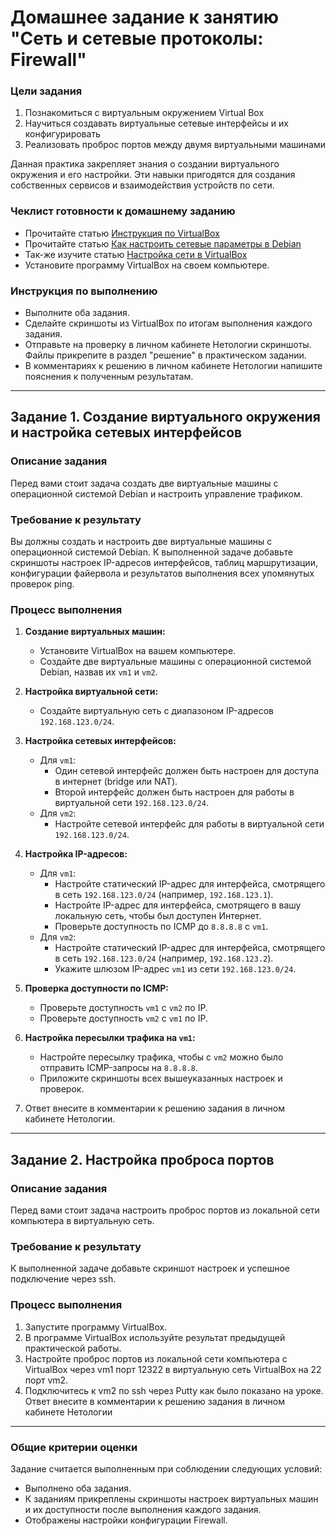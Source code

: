 # Домашнее задание к занятию "Сеть и сетевые протоколы: Firewall"
 
### Цели задания
1. Познакомиться с виртуальным окружением Virtual Box
2. Научиться создавать виртуальные сетевые интерфейсы и их конфигурировать
3. Реализовать проброс портов между двумя виртуальными машинами

Данная практика закрепляет знания о создании виртуального окружения и его настройки. Эти навыки пригодятся для создания собственных сервисов и взаимодействия устройств по сети.

### Чеклист готовности к домашнему заданию
- Прочитайте статью [Инструкция по VirtualBox](https://hackware.ru/?p=3727)
- Прочитайте статью  [Как настроить сетевые параметры в Debian](https://serveradmin.ru/nastroyka-seti-v-debian)
-  Так-же изучите статью  [Настройка сети в VirtualBox](https://rus-linux.net/MyLDP/vm/VirtualBox-networking.html)
- Установите программу VirtualBox на своем компьютере.

### Инструкция по выполнению 
- Выполните оба задания.
- Сделайте скриншоты из VirtualBox по итогам выполнения каждого задания.
- Отправьте на проверку в личном кабинете Нетологии скриншоты. Файлы прикрепите в раздел "решение" в практическом задании.
- В комментариях к решению в личном кабинете Нетологии напишите пояснения к полученным результатам. 

---

## Задание 1. Создание виртуального окружения и настройка сетевых интерфейсов

### Описание задания
Перед вами стоит задача создать две виртуальные машины с операционной системой Debian и настроить управление трафиком.

### Требование к результату
Вы должны создать и настроить две виртуальные машины с операционной системой Debian. К выполненной задаче добавьте скриншоты настроек IP-адресов интерфейсов, таблиц маршрутизации, конфигурации файервола и результатов выполнения всех упомянутых проверок ping.

### Процесс выполнения
1. **Создание виртуальных машин:**
   - Установите VirtualBox на вашем компьютере.
   - Создайте две виртуальные машины с операционной системой Debian, назвав их `vm1` и `vm2`.

2. **Настройка виртуальной сети:**
   - Создайте виртуальную сеть с диапазоном IP-адресов `192.168.123.0/24`.

3. **Настройка сетевых интерфейсов:**
   - Для `vm1`:
     - Один сетевой интерфейс должен быть настроен для доступа в интернет (bridge или NAT).
     - Второй интерфейс должен быть настроен для работы в виртуальной сети `192.168.123.0/24`.
   - Для `vm2`:
     - Настройте сетевой интерфейс для работы в виртуальной сети `192.168.123.0/24`.

4. **Настройка IP-адресов:**
   - Для `vm1`:
     - Настройте статический IP-адрес для интерфейса, смотрящего в сеть `192.168.123.0/24` (например, `192.168.123.1`).
     - Настройте IP-адрес для интерфейса, смотрящего в вашу локальную сеть, чтобы был доступен Интернет.
     - Проверьте доступность по ICMP до `8.8.8.8` с `vm1`.
   - Для `vm2`:
     - Настройте статический IP-адрес для интерфейса, смотрящего в сеть `192.168.123.0/24` (например, `192.168.123.2`).
     - Укажите шлюзом IP-адрес `vm1` из сети `192.168.123.0/24`.

5. **Проверка доступности по ICMP:**
   - Проверьте доступность `vm1` с `vm2` по IP.
   - Проверьте доступность `vm2` с `vm1` по IP.

6. **Настройка пересылки трафика на `vm1`:**
   - Настройте пересылку трафика, чтобы с `vm2` можно было отправить ICMP-запросы на `8.8.8.8`.
   - Приложите скриншоты всех вышеуказанных настроек и проверок.
7. Ответ внесите в комментарии к решению задания в личном кабинете Нетологии.

--- 

## Задание 2. Настройка проброса портов

### Описание задания
Перед вами стоит задача настроить проброс портов из локальной сети компьютера в виртуальную сеть.

### Требование к результату
К выполненной задаче добавьте скриншот настроек и успешное подключение через ssh.

### Процесс выполнения
1. Запустите программу VirtualBox.
2. В программе VirtualBox используйте результат предыдущей практической работы.
3. Настройте проброс портов из локальной сети компьютера с VirtualBox через vm1 порт 12322 в виртуальную сеть VirtualBox на 22 порт vm2.
4. Подключитесь к vm2 по ssh через Putty как было показано на уроке. Ответ внесите в комментарии к решению задания в личном кабинете Нетологии

---

### Общие критерии оценки
Задание считается выполненным при соблюдении следующих условий:
- Выполнено оба задания.
- К заданиям прикреплены скриншоты настроек виртуальных машин и их доступности после выполнения каждого задания.
- Отображены настройки конфигурации Firewall.
 
 
 
